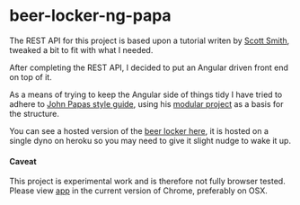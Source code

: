 # beer-locker-ng-papa 
The REST API for this project is based upon a tutorial writen by [Scott Smith][rest-tutorial], tweaked a bit to fit with what I needed.

After completing the REST API, I decided to put an Angular driven front end on top of it.

As a means of trying to keep the Angular side of things tidy I have tried to adhere to [John Papas style guide], using his [modular project] as a basis for the structure. 

You can see a hosted version of the [beer locker here][heroku-app], it is hosted on a single dyno on heroku so you may need to give it slight nudge to wake it up. 

#### Caveat
This project is experimental work and is therefore not fully browser tested. Please view [app][heroku-app] in the current version of Chrome, preferably on OSX.


[John Papas style guide]:https://github.com/johnpapa/angularjs-styleguide
[modular project]:https://github.com/johnpapa/ng-demos/tree/master/modular
[rest-tutorial]:http://scottksmith.com/blog/2014/05/02/building-restful-apis-with-node/
[node.js]:http://nodejs.org/
[mongoDB]:https://www.mongodb.org/
[nodemon]:http://nodemon.io/
[heroku-app]: https://beer-locker-ng-papa.herokuapp.com/#/beerlist